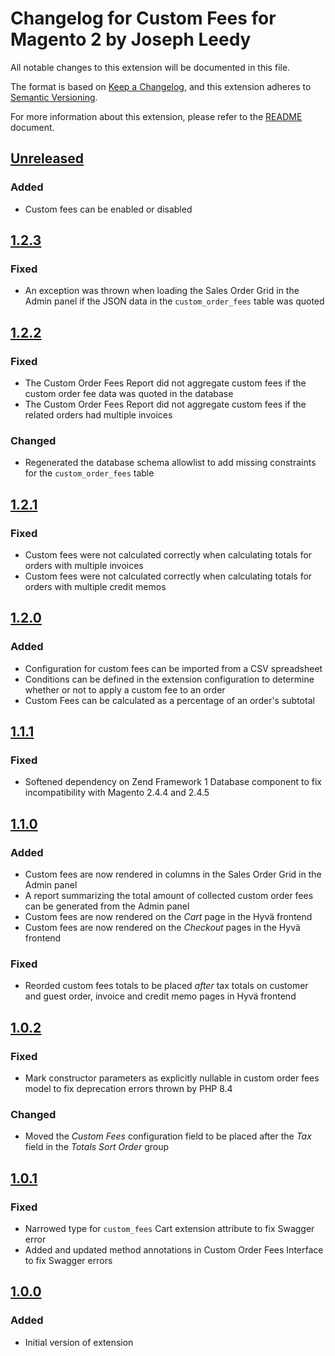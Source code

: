 # Changelog for Custom Fees for Magento 2 by Joseph Leedy

All notable changes to this extension will be documented in this file.

The format is based on [Keep a Changelog], and this extension adheres to
[Semantic Versioning].

For more information about this extension, please refer to the [README] 
document.

## [Unreleased]

### Added

- Custom fees can be enabled or disabled

## [1.2.3]

### Fixed

- An exception was thrown when loading the Sales Order Grid in the Admin panel
  if the JSON data in the `custom_order_fees` table was quoted

## [1.2.2]

### Fixed

- The Custom Order Fees Report did not aggregate custom fees if the custom 
  order fee data was quoted in the database
- The Custom Order Fees Report did not aggregate custom fees if the related
  orders had multiple invoices

### Changed

- Regenerated the database schema allowlist to add missing constraints for the 
  `custom_order_fees` table

## [1.2.1]

### Fixed

- Custom fees were not calculated correctly when calculating totals for 
  orders with multiple invoices
- Custom fees were not calculated correctly when calculating totals for 
  orders with multiple credit memos

## [1.2.0]

### Added

- Configuration for custom fees can be imported from a CSV spreadsheet
- Conditions can be defined in the extension configuration to determine whether 
  or not to apply a custom fee to an order
- Custom Fees can be calculated as a percentage of an order's subtotal

## [1.1.1]

### Fixed

- Softened dependency on Zend Framework 1 Database component to fix 
  incompatibility with Magento 2.4.4 and 2.4.5

## [1.1.0]

### Added

- Custom fees are now rendered in columns in the Sales Order Grid in the Admin
  panel
- A report summarizing the total amount of collected custom order fees can be
  generated from the Admin panel
- Custom fees are now rendered on the _Cart_ page in the Hyvä frontend
- Custom fees are now rendered on the _Checkout_ pages in the Hyvä frontend

### Fixed

- Reorded custom fees totals to be placed _after_ tax totals on customer and 
  guest order, invoice and credit memo pages in Hyvä frontend

## [1.0.2]

### Fixed

- Mark constructor parameters as explicitly nullable in custom order fees model 
  to fix deprecation errors thrown by PHP 8.4

### Changed

- Moved the _Custom Fees_ configuration field to be placed after the _Tax_ 
  field in the _Totals Sort Order_ group

## [1.0.1]

### Fixed

- Narrowed type for `custom_fees` Cart extension attribute to fix Swagger error
- Added and updated method annotations in Custom Order Fees Interface to fix 
  Swagger errors

## [1.0.0]

### Added

- Initial version of extension

[Keep a Changelog]: https://keepachangelog.com/en/1.1.0
[Semantic Versioning]: https://semver.org/spec/v2.0.0.html
[README]: ./README.md
[Unreleased]: https://github.com/JosephLeedy/magento2-module-custom-fees/compare/1.2.3...HEAD
[1.2.3]: https://github.com/JosephLeedy/magento2-module-custom-fees/releases/tag/1.2.3
[1.2.2]: https://github.com/JosephLeedy/magento2-module-custom-fees/releases/tag/1.2.2
[1.2.1]: https://github.com/JosephLeedy/magento2-module-custom-fees/releases/tag/1.2.1
[1.2.0]: https://github.com/JosephLeedy/magento2-module-custom-fees/releases/tag/1.2.0
[1.1.1]: https://github.com/JosephLeedy/magento2-module-custom-fees/releases/tag/1.1.1
[1.1.0]: https://github.com/JosephLeedy/magento2-module-custom-fees/releases/tag/1.1.0
[1.0.2]: https://github.com/JosephLeedy/magento2-module-custom-fees/releases/tag/1.0.2
[1.0.1]: https://github.com/JosephLeedy/magento2-module-custom-fees/releases/tag/1.0.1
[1.0.0]: https://github.com/JosephLeedy/magento2-module-custom-fees/releases/tag/1.0.0
